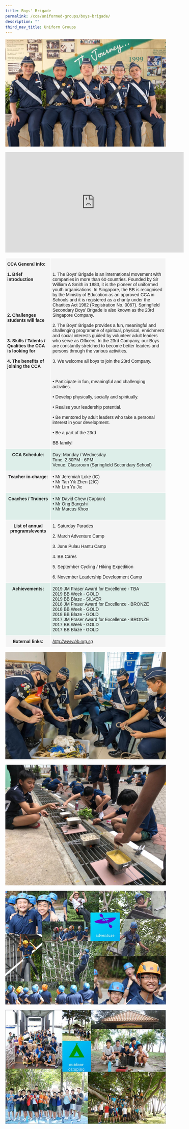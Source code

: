 ```yaml
---
title: Boys' Brigade
permalink: /cca/uniformed-groups/boys-brigade/
description: ""
third_nav_title: Uniform Groups
---
```

![](/images/WhatsApp%20Image%202020-10-20(1).jpeg)

<iframe width="560" height="315" src="https://www.youtube.com/embed/lZGdumAr2to" title="YouTube video player" frameborder="0" allow="accelerometer; autoplay; clipboard-write; encrypted-media; gyroscope; picture-in-picture" allowfullscreen></iframe>

<table style="border-collapse:collapse;border-spacing:0" class="tg"><thead><tr><th style="background-color:#F4F4F4;border-color:#ffffff;border-style:solid;border-width:1px;font-family:Arial, sans-serif;font-size:14px;font-weight:normal;overflow:hidden;padding:10px 5px;text-align:left;vertical-align:top;word-break:normal"><span style="font-weight:bold;background-color:transparent">CCA General Info:</span><br><br><span style="font-weight:bold;background-color:transparent">1. Brief introduction                                                                                                                                                           </span><br><br><span style="font-weight:bold;background-color:transparent"><br><br><br><br><br>2. Challenges students will face </span><span style="font-weight:bold">                                      </span><br><br><span style="font-weight:bold;background-color:transparent"><br><br>3. Skills / Talents / Qualities the CCA is looking for </span><br><br><span style="font-weight:bold;background-color:transparent">4. The benefits of joining the CCA </span><br><br></th><th style="background-color:#F4F4F4;border-color:#ffffff;border-style:solid;border-width:1px;font-family:Arial, sans-serif;font-size:14px;font-weight:normal;overflow:hidden;padding:10px 5px;text-align:left;vertical-align:top;word-break:normal"><br><span style="background-color:transparent"><br>1. The Boys’ Brigade is an international movement with companies in more than 60 countries. Founded by Sir William A Smith in 1883, it is the pioneer of uniformed youth organisations. In Singapore, the BB is recognised by the Ministry of Education as an approved CCA in Schools and it is registered as a charity under the Charities Act 1982 (Registration No. 0067). Springfield Secondary Boys’ Brigade is also known as the 23</span>rd<span style="background-color:transparent">  Singapore Company. </span><br><br><span style="background-color:transparent">2. The Boys’ Brigade provides a fun, meaningful and challenging programme of spiritual, physical, enrichment and social interests guided by volunteer adult leaders who serve as Officers. In the 23</span>rd<span style="background-color:transparent"> Company, our Boys are constantly stretched to become better leaders and persons through the various activities. </span><br><br><span style="background-color:transparent">3. We welcome all boys to join the 23</span>rd<span style="background-color:transparent"> Company. </span><br><br><br><br>• Participate in fun, meaningful and challenging activities.<br><br>• Develop physically, socially and spiritually.<br><br>• Realise your leadership potential.<br><br>• Be mentored by adult leaders who take a personal interest in your development.<br><br>• <span style="background-color:initial">Be a part of the 23</span>rd<span style="background-color:initial"> </span><br><br><span style="background-color:initial">BB family! </span></th></tr></thead><tbody><tr><td style="background-color:#DDEEE9;border-color:#ffffff;border-style:solid;border-width:1px;font-family:Arial, sans-serif;font-size:14px;font-weight:bold;overflow:hidden;padding:10px 5px;text-align:center;vertical-align:top;word-break:normal">CCA Schedule:<br></td><td style="background-color:#DDEEE9;border-color:#ffffff;border-style:solid;border-width:1px;font-family:Arial, sans-serif;font-size:14px;overflow:hidden;padding:10px 5px;text-align:left;vertical-align:top;word-break:normal">Day: Monday / Wednesday<br>Time: 2.30PM - 6PM<br>Venue: Classroom (Springfield Secondary School)</td></tr><tr><td style="background-color:#F4F4F4;border-color:#ffffff;border-style:solid;border-width:1px;font-family:Arial, sans-serif;font-size:14px;font-weight:bold;overflow:hidden;padding:10px 5px;text-align:center;vertical-align:top;word-break:normal">Teacher in-charge:<span style="background-color:transparent"> </span></td><td style="background-color:#F4F4F4;border-color:#ffffff;border-style:solid;border-width:1px;font-family:Arial, sans-serif;font-size:14px;overflow:hidden;padding:10px 5px;text-align:left;vertical-align:top;word-break:normal">• Mr Jeremiah Loke (IC)<br>• Mr Tan Yik Zhen (2IC)<br>• Mr Lim Yu Jie</td></tr><tr><td style="background-color:#DDEEE9;border-color:#ffffff;border-style:solid;border-width:1px;font-family:Arial, sans-serif;font-size:14px;font-weight:bold;overflow:hidden;padding:10px 5px;text-align:center;vertical-align:top;word-break:normal">Coaches / Trainers<br></td><td style="background-color:#DDEEE9;border-color:#ffffff;border-style:solid;border-width:1px;font-family:Arial, sans-serif;font-size:14px;overflow:hidden;padding:10px 5px;text-align:left;vertical-align:top;word-break:normal">• Mr David Chew (Captain)<br>• Mr Ong Bangshi<br>• Mr Marcus Khoo <br><br></td></tr><tr><td style="background-color:#F4F4F4;border-color:#ffffff;border-style:solid;border-width:1px;font-family:Arial, sans-serif;font-size:14px;font-weight:bold;overflow:hidden;padding:10px 5px;text-align:center;vertical-align:top;word-break:normal">List of annual programs/events</td><td style="background-color:#F4F4F4;border-color:#ffffff;border-style:solid;border-width:1px;font-family:Arial, sans-serif;font-size:14px;overflow:hidden;padding:10px 5px;text-align:left;vertical-align:top;word-break:normal"><span style="background-color:transparent">1. Saturday Parades </span><br><br><span style="background-color:transparent">2. March Adventure Camp </span><br><br><span style="background-color:transparent">3. June Pulau Hantu Camp </span><br><br>4. BB Cares<br><br><span style="background-color:transparent">5. September Cycling / Hiking Expedition </span><br><br><span style="background-color:transparent">6. November Leadership Development Camp</span></td></tr><tr><td style="background-color:#DDEEE9;border-color:#ffffff;border-style:solid;border-width:1px;font-family:Arial, sans-serif;font-size:14px;font-weight:bold;overflow:hidden;padding:10px 5px;text-align:center;vertical-align:top;word-break:normal">Achievements:<br></td><td style="background-color:#DDEEE9;border-color:#ffffff;border-style:solid;border-width:1px;font-family:Arial, sans-serif;font-size:14px;overflow:hidden;padding:10px 5px;text-align:left;vertical-align:top;word-break:normal">2019 JM Fraser Award for Excellence - TBA<br>2019 BB Week - GOLD<br>2019 BB Blaze - SILVER<br>2018 JM Fraser Award for Excellence - BRONZE<br>2018 BB Week - GOLD<br>2018 BB Blaze - GOLD<br>2017 JM Fraser Award for Excellence - BRONZE<br>2017 BB Week - GOLD<br>2017 BB Blaze - GOLD</td></tr><tr><td style="background-color:#F4F4F4;border-color:#ffffff;border-style:solid;border-width:1px;font-family:Arial, sans-serif;font-size:14px;font-weight:bold;overflow:hidden;padding:10px 5px;text-align:center;vertical-align:top;word-break:normal">External links:<br></td><td style="background-color:#F4F4F4;border-color:#ffffff;border-style:solid;border-width:1px;color:#00F;font-family:Arial, sans-serif;font-size:14px;font-style:italic;overflow:hidden;padding:10px 5px;text-align:left;text-decoration:underline;vertical-align:top;word-break:normal"><a href="http://www.bb.org.sg/">http://www.bb.org.sg</a></td></tr></tbody></table>

![](/images/WhatsApp%20Image%202020-10-20(2).jpeg)

![](/images/WhatsApp%20Image%202020-10-20(3).jpeg)

![](/images/Adventure.jpg)

![](/images/Outdoor.jpg)
